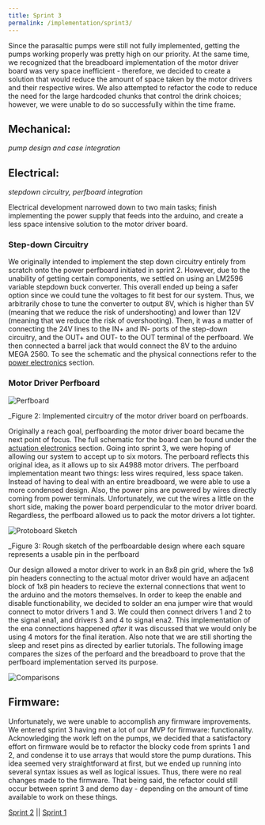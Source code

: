 ```yaml
---
title: Sprint 3
permalink: /implementation/sprint3/
---
```


Since the parasaltic pumps were still not fully implemented, getting the pumps working properly was pretty high on our priority. At the same time, we recognized that the breadboard implementation of the motor driver board was very space inefficient - therefore, we decided to create a solution that would reduce the amount of space taken by the motor drivers and their respective wires. We also attempted to refactor the code to reduce the need for the large hardcoded chunks that control the drink choices; however, we were unable to do so successfully within the time frame.

## Mechanical: 
 
_pump design and case integration_

## Electrical: 

_stepdown circuitry, perfboard integration_

Electrical development narrowed down to two main tasks; finish implementing the power supply that feeds into the arduino, and create a less space intensive solution to the motor driver board.

### Step-down Circuitry

We originally intended to implement the step down circuitry entirely from scratch onto the power perfboard initiated in sprint 2. However, due to the unability of getting certain components, we settled on using an LM2596 variable stepdown buck converter. This overall ended up being a safer option since we could tune the voltages to fit best for our system. Thus, we arbitrarily chose to tune the converter to output 8V, which is higher than 5V (meaning that we reduce the risk of undershooting) and lower than 12V (meaning that we reduce the risk of overshooting). Then, it was a matter of connecting the 24V lines to the IN+ and IN- ports of the step-down circuitry, and the OUT+ and OUT- to the OUT terminal of the perfboard. We then connected a barrel jack that would connect the 8V to the arduino MEGA 2560. To see the schematic and the physical connections refer to the [power electronics](/pie-2022-03/barbot/subsystems/electrical/#power-electronics) section.

### Motor Driver Perfboard

![Perfboard](/pie-2022-03/barbot/images/s3_ee.jpg)

_Figure 2: Implemented circuitry of the motor driver board on perfboards.

Originally a reach goal, perfboarding the motor driver board became the next point of focus. The full schematic for the board can be found under the [actuation electronics](/pie-2022-03/barbot/subsystems/electrical/#actuation-electronics) section. Going into sprint 3, we were hoping of allowing our system to accept up to six motors. The perboard reflects this original idea, as it allows up to six A4988 motor drivers. The perfboard implementation meant two things: less wires required, less space taken. Instead of having to deal with an entire breadboard, we were able to use a more condensed design. Also, the power pins are powered by wires directly coming from power terminals. Unfortunately, we cut the wires a little on the short side, making the power board perpendicular to the motor driver board. Regardless, the perfboard allowed us to pack the motor drivers a lot tighter.

![Protoboard Sketch](/pie-2022-03/barbot/images/pb_sk.jpg)

_Figure 3: Rough sketch of the perfboardable design where each square represents a usable pin in the perfboard

Our design allowed a motor driver to work in an 8x8 pin grid, where the 1x8 pin headers connecting to the actual motor driver would have an adjacent block of 1x8 pin headers to recieve the external connections that went to the arduino and the motors themselves. In order to keep the enable and disable functionability, we decided to solder an ena jumper wire that would connect to motor drivers 1 and 3. We could then connect drivers 1 and 2 to the signal ena1, and drivers 3 and 4 to signal ena2. This implementation of the ena connections happened _after_ it was discussed that we would only be using 4 motors for the final iteration. Also note that we are still shorting the sleep and reset pins as directed by earlier tutorials. The following image compares the sizes of the perfoard and the breadboard to prove that the perfboard implementation served its purpose.

![Comparisons](/pie-2022-03/barbot/images/bbvpb.jpg)

## Firmware: 

Unfortunately, we were unable to accomplish any firmware improvements. We entered sprint 3 having met a lot of our MVP for firmware: functionality. Acknowledging the work left on the pumps, we decided that a satisfactory effort on firmware would be to refactor the blocky code from sprints 1 and 2, and condense it to use arrays that would store the pump durations. This idea seemed very straightforward at first, but we ended up running into several syntax issues as well as logical issues. Thus, there were no real changes made to the firmware. That being said, the refactor could still occur between sprint 3 and demo day - depending on the amount of time available to work on these things.

[Sprint 2](/pie-2022-03/barbot/implementation/sprint2) || [Sprint 1](/pie-2022-03/barbot/implementation/sprint1)